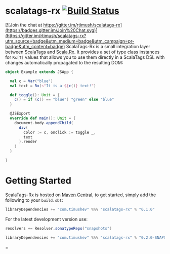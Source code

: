 # scalatags-rx [![Build Status](https://travis-ci.org/rtimush/scalatags-rx.svg?branch=master)](https://travis-ci.org/rtimush/scalatags-rx)

[![Join the chat at https://gitter.im/rtimush/scalatags-rx](https://badges.gitter.im/Join%20Chat.svg)](https://gitter.im/rtimush/scalatags-rx?utm_source=badge&utm_medium=badge&utm_campaign=pr-badge&utm_content=badge)
ScalaTags-Rx is a small integration layer between [ScalaTags](https://github.com/lihaoyi/scalatags)
and [Scala.Rx](https://github.com/lihaoyi/scala.rx). It provides a set of type class instances for `Rx[T]` values
that allows you to use them directly in a ScalaTags DSL with changes automatically propagated to the resulting DOM:
```scala
object Example extends JSApp {

  val c = Var("blue")
  val text = Rx(s"It is a ${c()} text!")

  def toggle(): Unit = {
    c() = if (c() == "blue") "green" else "blue"
  }

  @JSExport
  override def main(): Unit = {
    document.body.appendChild(
      div(
        color := c, onclick := toggle _,
        text
      ).render
    )
  }

}
```

Getting Started
===============
ScalaTags-Rx is hosted on [Maven Central](http://search.maven.org/#search%7Cga%7C1%7Cscalatags-rx),
to get started, simply add the following to your `build.sbt`:

```scala
libraryDependencies += "com.timushev" %%% "scalatags-rx" % "0.1.0"
```

For the latest development version use:

```scala
resolvers += Resolver.sonatypeRepo("snapshots")

libraryDependencies += "com.timushev" %%% "scalatags-rx" % "0.2.0-SNAPSHOT"
```
=
